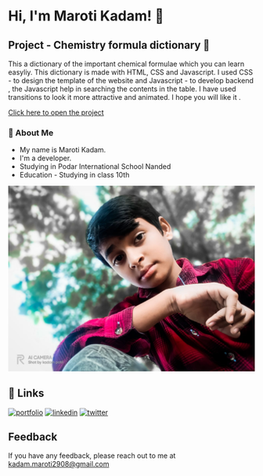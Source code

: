 
# Hi, I'm Maroti Kadam! 👋


## Project - Chemistry formula dictionary 🧪

This a dictionary of the important chemical formulae which you can learn easyliy. This dictionary is made with HTML, CSS and Javascript. I used CSS - to design the template of the website and Javascript - to develop backend , the Javascript help in searching the contents in the table. I have used transitions to look it more attractive and animated. I hope you will like it .

[Click here to open the project](https://linktodocumentation)



### 🚀 About Me
- My name is Maroti Kadam.
- I'm a developer.
- Studying in Podar International School Nanded
- Education - Studying in class 10th 




![Logo](customerImage.jpg)


## 🔗 Links
[![portfolio](https://img.shields.io/badge/my_portfolio-000?style=for-the-badge&logo=ko-fi&logoColor=white)](https://katherineoelsner.com/)
[![linkedin](https://img.shields.io/badge/youtube-ff0000?style=for-the-badge&logo=youtube&logoColor=white)](https://www.youtube.com/)
[![twitter](https://img.shields.io/badge/Instagram-bf00ff?style=for-the-badge&logo=instagram&logoColor=white)](https://instagram.com/)


## Feedback

If you have any feedback, please reach out to me at kadam.maroti2908@gmail.com


